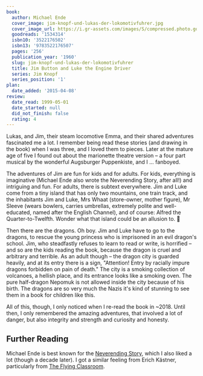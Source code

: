 ```yaml
---
book:
  author: Michael Ende
  cover_image: jim-knopf-und-lukas-der-lokomotivfuhrer.jpg
  cover_image_url: https://i.gr-assets.com/images/S/compressed.photo.goodreads.com/books/1184848247l/1534314.jpg
  goodreads: '1534314'
  isbn10: '3522176502'
  isbn13: '9783522176507'
  pages: '256'
  publication_year: '1960'
  slug: jim-knopf-und-lukas-der-lokomotivfuhrer
  title: Jim Button and Luke the Engine Driver
  series: Jim Knopf
  series_position: '1'
plan:
  date_added: '2015-04-08'
review:
  date_read: 1999-05-01
  date_started: null
  did_not_finish: false
  rating: 4
---
```


Lukas, and Jim, their steam locomotive Emma, and their shared adventures fascinated me a lot. I remember being read
these stories (and drawing in the book) when I was three, and I loved them to pieces. Later at the mature age of five I
found out about the marionette theatre version – a four part musical by the wonderful Augsburger Puppenkiste, and I …
fanboyed.

The adventures of Jim are fun for kids and for adults. For kids, everything is imaginative (Michael Ende also wrote the
Neverending Story, after all!) and intriguing and fun. For adults, there is subtext everywhere. Jim and Luke come from a
tiny island that has only two mountains, one train track, and the inhabitants Jim and Luke, Mrs Whaat (store-owner,
mother figure), Mr Sleeve (wears bowlers, carries umbrellas, extremely polite and well-educated, named after the English
Channel), and of course: Alfred the Quarter-to-Twelfth. Wonder what that island could be an allusion to. 🤔

Then there are the dragons. Oh boy. Jim and Luke have to go to the dragons, to rescue the young princess who is
imprisoned in an evil dragon's school. Jim, who steadfastly refuses to learn to read or write, is horrified – and so are
the kids reading the book, because the dragon is cruel and arbitrary and terrible. As an adult though – the dragon city
is guarded heavily, and at its entry there is a sign, "Attention! Entry by racially impure dragons forbidden on pain of
death." The city is a smoking collection of volcanoes, a hellish place, and its entrance looks like a smoking oven. The
pure half-dragon Nepomuk is not allowed inside the city because of his birth. The dragons are so very much the Nazis
it's kind of stunning to see them in a book for children like this.

All of this, though, I only noticed when I re-read the book in ~2018. Until then, I only remembered the amazing
adventures, that involved a lot of danger, but also integrity and strength and curiosity and honesty.

## Further Reading

Michael Ende is best known for the [Neverending Story](https://books.rixx.de/reviews/2002/the-neverending-story), which
I also liked a lot (though a decade later). I got a similar feeling from Erich Kästner, particularly from [The Flying
Classroom](https://books.rixx.de/src/reviews/2001/das-fliegende-klassenzimmer).
